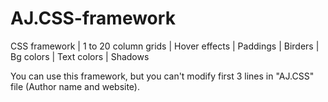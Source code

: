 # AJ.CSS-framework
CSS framework | 1 to 20 column grids | Hover effects | Paddings | Birders  | Bg colors | Text colors | Shadows 

You can use this framework, but you can't modify first 3 lines in "AJ.CSS" file (Author name and website).


